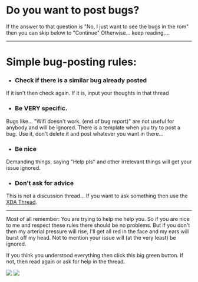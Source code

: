 # Do you want to post bugs? #

If the answer to that question is "No, I just want to see the bugs in the rom" then you can skip below to "Continue"
Otherwise... keep reading....

---


# Simple bug-posting rules: #

  * ### Check if there is a similar bug already posted ###
If it isn't then check again.
If it is, input your thoughts in that thread
  * ### Be **VERY** specific. ###
Bugs like... "Wifi doesn't work. (end of bug report)" are not useful for anybody and will be ignored. There is a template when you try to post a bug. Use it, don't delete it and post whatever you want in there...
  * ### Be nice ###
Demanding things, saying "Help pls" and other irrelevant things will get your issue ignored.
  * ### Don't ask for advice ###
This is not a discussion thread... If you want to ask something then use the [XDA Thread](http://forum.xda-developers.com/showthread.php?t=1833218).


---


Most of all remember: You are trying to help me help you. So if you are nice to me and respect these rules there should be no problems. But if you don't then my arterial pressure will rise, I'll get all red in the face and my ears will burst off my head. Not to mention your issue will (at the very least) be ignored.

If you think you understood everything then click this big green button. If not, then read again or ask for help in the thread.

[![](http://www.swdirect.co.uk/images/continue-button.png)](http://code.google.com/p/oxygen-for-p500/issues/list) [![](http://img.media.xda-developers.com/images/XDA2013/header/xdaLogo.png)](http://forum.xda-developers.com/showthread.php?t=1833218)